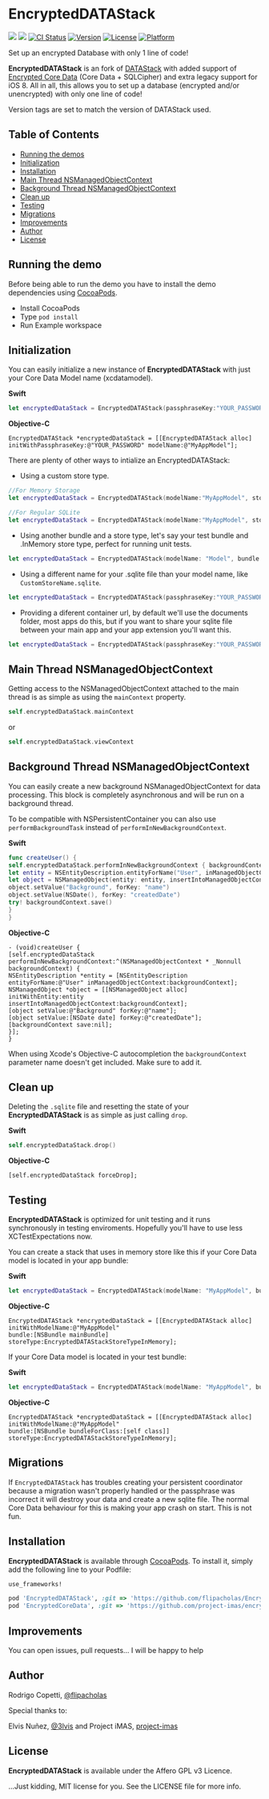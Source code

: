 # EncryptedDATAStack
[![](http://img.shields.io/badge/iOS-8.0%2B-blue.svg)]()
[![](http://img.shields.io/badge/Swift-3-red.svg)]()
[![CI Status](http://img.shields.io/travis/flipacholas/EncryptedDATAStack.svg?style=flat)](https://travis-ci.org/flipacholas/EncryptedDATAStack)
[![Version](https://img.shields.io/cocoapods/v/EncryptedDATAStack.svg?style=flat)](http://cocoapods.org/pods/EncryptedDATAStack)
[![License](https://img.shields.io/cocoapods/l/EncryptedDATAStack.svg?style=flat)](http://cocoapods.org/pods/EncryptedDATAStack)
[![Platform](https://img.shields.io/cocoapods/p/EncryptedDATAStack.svg?style=flat)](http://cocoapods.org/pods/EncryptedDATAStack)

Set up an encrypted Database with only 1 line of code!

**EncryptedDATAStack** is an fork of [DATAStack](https://github.com/SyncDB/DATAStack)  with added support of [Encrypted Core Data](https://github.com/project-imas/encrypted-core-data) (Core Data + SQLCipher) and extra legacy support for iOS 8.
All in all, this allows you to set up a database (encrypted and/or unencrypted) with only one line of code!

Version tags are set to match the version of DATAStack used.


## Table of Contents

* [Running the demos](#running-the-demo)
* [Initialization](#initialization)
* [Installation](#installation)
* [Main Thread NSManagedObjectContext](#main-thread-nsmanagedobjectcontext)
* [Background Thread NSManagedObjectContext](#background-thread-nsmanagedobjectcontext)
* [Clean up](#clean-up)
* [Testing](#testing)
* [Migrations](#migrations)
* [Improvements](#improvements)
* [Author](#author)
* [License](#license)

## Running the demo
Before being able to run the demo you have to install the demo dependencies using [CocoaPods](https://cocoapods.org/).

- Install CocoaPods
- Type `pod install`
- Run Example workspace

## Initialization

You can easily initialize a new instance of **EncryptedDATAStack** with just your Core Data Model name (xcdatamodel).

**Swift**
``` swift
let encryptedDataStack = EncryptedDATAStack(passphraseKey:"YOUR_PASSWORD", modelName:"MyAppModel")
```

**Objective-C**
``` objc
EncryptedDATAStack *encryptedDataStack = [[EncryptedDATAStack alloc] initWithPassphraseKey:@"YOUR_PASSWORD" modelName:@"MyAppModel"];
```

There are plenty of other ways to intialize an EncryptedDATAStack:

- Using a custom store type.

``` swift
//For Memory Storage
let encryptedDataStack = EncryptedDATAStack(modelName:"MyAppModel", storeType: .InMemory)
```

``` swift
//For Regular SQLite
let encryptedDataStack = EncryptedDATAStack(modelName:"MyAppModel", storeType: .sqLiteNoEncryption)
```

- Using another bundle and a store type, let's say your test bundle and .InMemory store type, perfect for running unit tests.

``` swift
let encryptedDataStack = EncryptedDATAStack(modelName: "Model", bundle: NSBundle(forClass: Tests.self), storeType: .InMemory)
```

- Using a different name for your .sqlite file than your model name, like `CustomStoreName.sqlite`.

``` swift
let encryptedDataStack = EncryptedDATAStack(passphraseKey:"YOUR_PASSWORD", modelName: "Model", bundle: NSBundle.mainBundle(), storeType: .sqLite, storeName: "CustomStoreName")
```

- Providing a diferent container url, by default we'll use the documents folder, most apps do this, but if you want to share your sqlite file between your main app and your app extension you'll want this.

``` swift
let encryptedDataStack = EncryptedDATAStack(passphraseKey:"YOUR_PASSWORD", modelName: "Model", bundle: NSBundle.mainBundle(), storeType: .sqLite, storeName: "CustomStoreName", containerURL: sharedURL)
```

## Main Thread NSManagedObjectContext

Getting access to the NSManagedObjectContext attached to the main thread is as simple as using the `mainContext` property.

```swift
self.encryptedDataStack.mainContext
```

or

```swift
self.encryptedDataStack.viewContext
```

## Background Thread NSManagedObjectContext

You can easily create a new background NSManagedObjectContext for data processing. This block is completely asynchronous and will be run on a background thread.

To be compatible with NSPersistentContainer you can also use `performBackgroundTask` instead of `performInNewBackgroundContext`.

**Swift**
```swift
func createUser() {
self.encryptedDataStack.performInNewBackgroundContext { backgroundContext in
let entity = NSEntityDescription.entityForName("User", inManagedObjectContext: backgroundContext)!
let object = NSManagedObject(entity: entity, insertIntoManagedObjectContext: backgroundContext)
object.setValue("Background", forKey: "name")
object.setValue(NSDate(), forKey: "createdDate")
try! backgroundContext.save()
}
}
```

**Objective-C**
```objc
- (void)createUser {
[self.encryptedDataStack performInNewBackgroundContext:^(NSManagedObjectContext * _Nonnull backgroundContext) {
NSEntityDescription *entity = [NSEntityDescription entityForName:@"User" inManagedObjectContext:backgroundContext];
NSManagedObject *object = [[NSManagedObject alloc] initWithEntity:entity insertIntoManagedObjectContext:backgroundContext];
[object setValue:@"Background" forKey:@"name"];
[object setValue:[NSDate date] forKey:@"createdDate"];
[backgroundContext save:nil];
}];
}
```

When using Xcode's Objective-C autocompletion the `backgroundContext` parameter name doesn't get included. Make sure to add it.

## Clean up

Deleting the `.sqlite` file and resetting the state of your **EncryptedDATAStack** is as simple as just calling `drop`.

**Swift**
```swift
self.encryptedDataStack.drop()
```

**Objective-C**
```objc
[self.encryptedDataStack forceDrop];
```

## Testing

**EncryptedDATAStack** is optimized for unit testing and it runs synchronously in testing enviroments. Hopefully you'll have to use less XCTestExpectations now.

You can create a stack that uses in memory store like this if your Core Data model is located in your app bundle:

**Swift**
```swift
let encryptedDataStack = EncryptedDATAStack(modelName: "MyAppModel", bundle: NSBundle.mainBundle(), storeType: .InMemory)
```

**Objective-C**
```objc
EncryptedDATAStack *encryptedDataStack = [[EncryptedDATAStack alloc] initWithModelName:@"MyAppModel"
bundle:[NSBundle mainBundle]
storeType:EncryptedDATAStackStoreTypeInMemory];
```

If your Core Data model is located in your test bundle:

**Swift**
```swift
let encryptedDataStack = EncryptedDATAStack(modelName: "MyAppModel", bundle: NSBundle(forClass: Tests.self), storeType: .InMemory)
```

**Objective-C**
```objc
EncryptedDATAStack *encryptedDataStack = [[EncryptedDATAStack alloc] initWithModelName:@"MyAppModel"
bundle:[NSBundle bundleForClass:[self class]]
storeType:EncryptedDATAStackStoreTypeInMemory];
```

## Migrations

If `EncryptedDATAStack` has troubles creating your persistent coordinator because a migration wasn't properly handled or the passphrase was incorrect it will destroy your data and create a new sqlite file. The normal Core Data behaviour for this is making your app crash on start. This is not fun.


## Installation

**EncryptedDATAStack** is available through [CocoaPods](http://cocoapods.org). To install it, simply add the following line to your Podfile:

```ruby
use_frameworks!

pod 'EncryptedDATAStack', :git => 'https://github.com/flipacholas/EncryptedDATAStack.git'
pod 'EncryptedCoreData', :git => 'https://github.com/project-imas/encrypted-core-data'
```

## Improvements

You can open issues, pull requests... I will be happy to help

## Author

Rodrigo Copetti, [@flipacholas](https://twitter.com/flipacholas)

Special thanks to:

Elvis Nuñez, [@3lvis](https://twitter.com/3lvis) and Project iMAS, [project-imas](https://github.com/project-imas)

## License

**EncryptedDATAStack** is available under the Affero GPL v3 Licence.

...Just kidding, MIT license for you. See the LICENSE file for more info.

